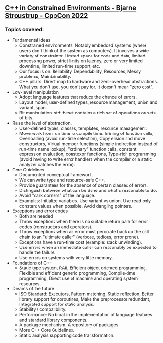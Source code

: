 ## [C++ in Constrained Environments - Bjarne Stroustrup - CppCon 2022](https://www.youtube.com/watch?v=2BuJjaGuInI&list=LL6MKUgGZ9Q8c2Ff7GnoRoqA)
### Topics covered:
* Fundamental ideas
  * Constrained environments: Notably embedded systems (where users don't think of the system as computers). It involves a wide variety of constraints: Limited space for code and data, limited processing power, strict limits on latency, zero or very limited downtime, limited run-time support, etc.
  * Our focus is on: Reliability, Dependability, Resources, Messy problems, Maintainability.
  * C++ pillars: Direct map to hardware and zero-overhead abstractions. What you don't use, you don't pay for. It doesn't mean "zero cost".
* Low-level manipulation
  * Adopt language features that reduce the chance of errors.
  * Layout model, user-defined types, resource management, union and variant, span.
  * Bit manipulation. std::bitset contains a rich set of operations on sets of bits.
* Raise the level of abstraction.
  * User-defined types, classes, templates, resource management.
  * Move work from run time to compile time: Inlining of function calls, Overloading (avoid run-time selection), Copy elision and move constructors, Virtual member functions (simple indirection instead of run-time name lookup), "ordinary" function calls, constant expression evaluation, constexpr functions, Type-rich programming (avoid having to write error handlers when the compiler or a static analyzer catches the error).
* Core Guidelines
  * Documented conceptual framework.
  * We can write type and resource-safe C++.
  * Provide guarantees for the absence of certain classes of errors.
  * Distinguish between what can be done and what's reasonable to do.
  * Avoid "dark corners" of the language.
  * Examples: Initialize variables. Use variant vs union. Use read only constant values when possible. Avoid dangling pointers.
* Exceptions and error codes
  * Both are needed
  * Throw exceptions when there is no suitable return path for error codes (constructors and operators).
  * Throw exceptions when an error must percolate back up the call chain to an "ultimate caller" (verbose, tedious, error prone).
  * Exceptions have a run-time cost (example: stack unwinding).
  * Use errors when an immediate caller can reasonably be expected to handle the failure.
  * Use errors on systems with very little memory.
* Foundations of C++
  * Static type system, RAII, Efficient object oriented programming, Flexible and efficient generic programming, Compile-time programming, Direct use of machine and operating system resources.
* Dreams of the future
  * ISO Standard: Executors, Pattern matching, Static reflection, Better library support for coroutines, Make the preprocessor redundant, Integrated support for static analysis.
  * Stability / compatibility.
  * Performance: No bloat in the implementation of language features and standard library components.
  * A package mechanism. A repository of packages.
  * More C++ Core Guidelines.
  * Static analysis supporting code transformation.

